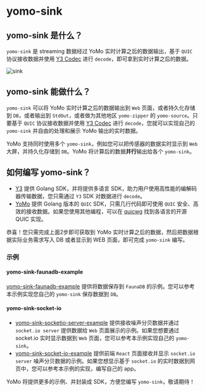 # yomo-sink

## yomo-sink 是什么？

`yomo-sink` 是 streaming 数据经过 YoMo 实时计算之后的数据输出，基于 `QUIC` 协议接收数据并使用 [Y3 Codec](https://github.com/yomorun/y3-codec-golang) 进行 `decode`，即可拿到实时计算之后的数据。

![sink](/sink/sink.png)

## yomo-sink 能做什么？

`yomo-sink` 可以将 YoMo 实时计算之后的数据输出到 `Web` 页面，或者持久化存储到 `DB`，或者输出到 `StdOut`，或者做为其他地区 `yomo-zipper` 的 `yomo-source`。只要基于 `QUIC` 协议接收数据并使用 [Y3 Codec](https://github.com/yomorun/y3-codec-golang) 进行 `decode`，您就可以实现自己的 `yomo-sink` 并自由的处理和展示 YoMo 输出的实时数据。

YoMo 支持同时使用多个 `yomo-sink`，例如您可以把传感器的数据实时显示到 `Web` 大屏，并持久化存储到 `DB`。YoMo 将计算后的数据**并行**输出给各个 `yomo-sink`。

## 如何编写 yomo-sink？

- [Y3](https://github.com/yomorun/y3-codec-golang) 提供 Golang SDK，并将提供多语言 SDK，助力用户使用高性能的编解码器传输数据，您只需通过 `Y3` SDK 对数据进行 `decode`。
- [YoMo](https://github.com/yomorun/yomo) 提供 Golang 版本的 `QUIC` SDK，只需几行代码即可使用 `QUIC` 安全、高效的接收数据。如果您使用其他编程，可以在 [quicwg](https://github.com/quicwg/base-drafts/wiki/Implementations) 找到各语言的开源 QUIC 实现。

恭喜！您只需完成上面2步即可获取到 YoMo 实时计算之后的数据，然后把数据根据实际业务需求写入 DB 或者显示到 WEB 页面，即可完成 `yomo-sink` 编写。

### 示例

#### yomo-sink-faunadb-example

[yomo-sink-faunadb-example](https://github.com/yomorun/yomo-sink-faunadb-example) 提供将数据保存到 `FaunaDB` 的示例。您可以参考本示例实现您自己的 `yomo-sink` 保存数据到 `DB`。

#### yomo-sink-socket-io

- [yomo-sink-socketio-server-example](https://github.com/yomorun/yomo-sink-socketio-server-example) 提供接收噪声分贝数据并通过 `socket.io server` 提供数据给 `Web` 页面展示的示例。如果您想要通过 socket.io 实时显示数据到 `Web` 页面，您可以参考本示例实现自己的 `yomo-sink`。
- [yomo-sink-socket-io-example](https://github.com/yomorun/yomo-sink-socket-io-example) 提供前端 `React` 页面接收并显示 `socket.io server` 噪声分贝数据的示例。如果您想显示基于 `socket.io` 的实时数据到网页中，您可以参考本示例的实现，编写自己的 app。

YoMo 将提供更多的示例、并封装成 SDK，方便您编写 `yomo-sink`，敬请期待！
